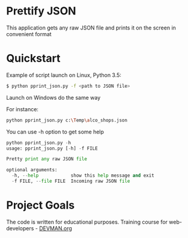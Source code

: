 # Prettify JSON

This application gets any raw JSON file and prints it on the screen in convenient format

# Quickstart

Example of script launch on Linux, Python 3.5:

```bash
$ python pprint_json.py -f <path to JSON file>
```
Launch on Windows do the same way

For instance:

```bash
python pprint_json.py c:\Temp\alco_shops.json
```



You can use -h option to get some help

```python
python pprint_json.py -h
usage: pprint_json.py [-h] -f FILE

Pretty print any raw JSON file

optional arguments:
  -h, --help            show this help message and exit
  -f FILE, --file FILE  Incoming raw JSON file
```

# Project Goals

The code is written for educational purposes. Training course for web-developers - [DEVMAN.org](https://devman.org)
